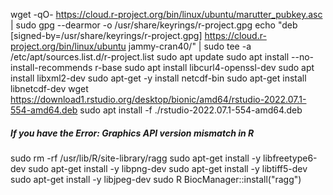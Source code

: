 wget -qO- https://cloud.r-project.org/bin/linux/ubuntu/marutter_pubkey.asc | sudo gpg --dearmor -o /usr/share/keyrings/r-project.gpg
echo "deb [signed-by=/usr/share/keyrings/r-project.gpg] https://cloud.r-project.org/bin/linux/ubuntu jammy-cran40/" | sudo tee -a /etc/apt/sources.list.d/r-project.list
sudo apt update
sudo apt install --no-install-recommends r-base
sudo apt install libcurl4-openssl-dev
sudo apt install libxml2-dev
sudo apt-get -y install netcdf-bin
sudo apt-get install libnetcdf-dev
wget https://download1.rstudio.org/desktop/bionic/amd64/rstudio-2022.07.1-554-amd64.deb
sudo apt install -f ./rstudio-2022.07.1-554-amd64.deb

##### If you have the Error: Graphics API version mismatch in R
sudo rm -rf /usr/lib/R/site-library/ragg
sudo apt-get install -y libfreetype6-dev
sudo apt-get install -y libpng-dev
sudo apt-get install -y libtiff5-dev
sudo apt-get install -y libjpeg-dev
sudo R
BiocManager::install("ragg")
